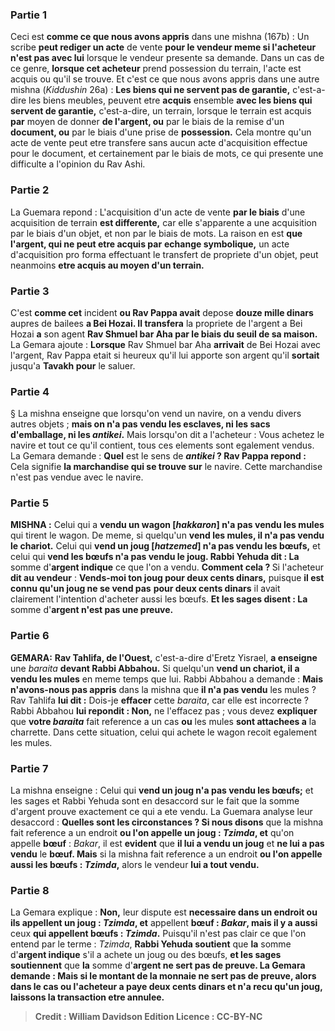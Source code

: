 
### Partie 1
Ceci est <b>comme ce que nous avons appris</b> dans une mishna (167b) : Un scribe <b>peut rediger un acte</b> de vente <b>pour le vendeur meme si l'acheteur n'est pas avec lui</b> lorsque le vendeur presente sa demande. Dans un cas de ce genre, <b>lorsque cet acheteur</b> prend possession du terrain, l'acte est acquis ou qu'il se trouve. Et c'est ce que nous avons appris</b> dans une autre mishna (<i>Kiddushin</i> 26a) : <b>Les biens qui ne servent pas de garantie,</b> c'est-a-dire les biens meubles, peuvent etre <b>acquis</b> ensemble <b>avec les biens qui servent de garantie,</b> c'est-a-dire, un terrain, lorsque le terrain est acquis <b>par</b> moyen de donner <b>de l'argent, ou</b> par le biais de la remise d'un <b>document, ou</b> par le biais d'une prise de <b>possession.</b> Cela montre qu'un acte de vente peut etre transfere sans aucun acte d'acquisition effectue pour le document, et certainement par le biais de mots, ce qui presente une difficulte a l'opinion du Rav Ashi.

### Partie 2
La Guemara repond : L'acquisition d'un acte de vente <b>par le biais</b> d'une acquisition de terrain <b>est differente,</b> car elle s'apparente a une acquisition par le biais d'un objet, et non par le biais de mots. La raison en est <b>que l'argent, qui ne peut etre acquis par</b> <b>echange symbolique,</b> un acte d'acquisition pro forma effectuant le transfert de propriete d'un objet, peut neanmoins <b>etre acquis au moyen d'un terrain.</b>

### Partie 3
C'est <b>comme cet</b> incident <b>ou Rav Pappa avait</b> depose <b>douze mille dinars</b> aupres de bailees <b>a Bei Hozai. Il transfera</b> la propriete de l'argent a Bei Hozai <b>a</b> son agent <b>Rav Shmuel bar Aha par le biais du seuil de sa maison.</b> La Gemara ajoute : <b>Lorsque</b> Rav Shmuel bar Aha <b>arrivait</b> de Bei Hozai avec l'argent, Rav Pappa etait si heureux qu'il lui apporte son argent qu'il <b>sortait</b> jusqu'a <b>Tavakh pour</b> le saluer.</b>

### Partie 4
§ La mishna enseigne que lorsqu'on vend un navire, on a vendu divers autres objets ; <b>mais on n'a pas vendu les esclaves, ni les sacs d'emballage, ni les <i>antikei</i>.</b> Mais lorsqu'on dit a l'acheteur : Vous achetez le navire et tout ce qu'il contient, tous ces elements sont egalement vendus. La Gemara demande : <b>Quel</b> est le sens de <b><i>antikei</i> ? Rav Pappa repond :</b> Cela signifie <b>la marchandise qui se trouve sur</b> le navire. Cette marchandise n'est pas vendue avec le navire.

### Partie 5
<strong>MISHNA :</strong> Celui qui a <b>vendu un wagon [<i>hakkaron</i>] n'a pas vendu les mules</b> qui tirent le wagon. De meme, si quelqu'un <b>vend les mules, il n'a pas vendu le chariot.</b> Celui qui <b>vend un joug [<i>hatzemed</i>] n'a pas vendu les bœufs,</b> et celui qui <b>vend les bœufs n'a pas vendu le joug. Rabbi Yehuda dit : La</b> somme d'<b>argent indique</b> ce que l'on a vendu. <b>Comment cela ? </b> Si l'acheteur <b>dit au vendeur</b> : <b>Vends-moi ton joug pour deux cents dinars,</b> puisque <b>il est connu qu'un joug ne se vend pas</b> <b>pour deux cents dinars</b> il avait clairement l'intention d'acheter aussi les bœufs. <b>Et les sages disent : La</b> somme d'<b>argent n'est pas une preuve.</b>

### Partie 6
<strong>GEMARA:</strong> <b>Rav Tahlifa, de l'Ouest,</b> c'est-a-dire d'Eretz Yisrael, <b>a enseigne</b> une <i>baraita</i> <b>devant Rabbi Abbahou.</b> Si quelqu'un <b>vend un chariot, il a vendu les mules</b> en meme temps que lui. Rabbi Abbahou a demande : <b>Mais n'avons-nous pas appris</b> dans la mishna que <b>il n'a pas vendu</b> les mules ? Rav Tahlifa <b>lui dit :</b> Dois-je <b>effacer</b> cette <i>baraita</i>, car elle est incorrecte ? Rabbi Abbahou <b>lui repondit : Non,</b> ne l'effacez pas ; vous devez <b>expliquer</b> que <b>votre <i>baraita</i></b> fait reference a un cas <b>ou</b> les mules <b>sont attachees a</b> la charrette. Dans cette situation, celui qui achete le wagon recoit egalement les mules.

### Partie 7
La mishna enseigne : Celui qui <b>vend un joug n'a pas vendu les bœufs;</b> et les sages et Rabbi Yehuda sont en desaccord sur le fait que la somme d'argent prouve exactement ce qui a ete vendu. La Guemara analyse leur desaccord : <b>Quelles sont les circonstances ? Si nous disons</b> que la mishna fait reference a un endroit <b>ou l'on appelle un joug : <i>Tzimda</i>, et</b> qu'on appelle <b>bœuf</b> : <i>Bakar</i>,</b> il est <b>evident</b> que <b>il lui a vendu un joug</b> et <b>ne lui a pas vendu</b> le <b>bœuf. Mais</b> si la mishna fait reference a un endroit <b>ou l'on appelle aussi les bœufs : <i>Tzimda</i>,</b> alors le vendeur <b>lui a tout vendu.</b>

### Partie 8
La Gemara explique : <b>Non,</b> leur dispute est <b>necessaire dans un endroit ou ils appellent un joug : <i>Tzimda</i>, et</b> appellent <b>bœuf : <i>Bakar</i>, mais il y a aussi</b> ceux <b>qui appellent bœufs : <i>Tzimda</i>.</b> Puisqu'il n'est pas clair ce que l'on entend par le terme : <i>Tzimda</i>, <b>Rabbi Yehuda soutient</b> que <b>la</b> somme d'<b>argent indique</b> s'il a achete un joug ou des bœufs, <b>et les sages soutiennent</b> que <b>la</b> somme d'<b>argent ne sert pas de <b>preuve.</b> La Gemara demande : <b>Mais si le</b> montant de la <b>monnaie ne sert pas</b> de <b>preuve,</b> alors dans le cas ou l'acheteur a paye deux cents dinars et n'a recu qu'un joug, <b>laissons</b> la <b>transaction etre annulee.</b>

>Credit : William Davidson Edition
>Licence : CC-BY-NC